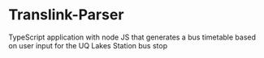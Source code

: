 # Translink-Parser
TypeScript application with node JS that generates a bus timetable based on user input for the UQ Lakes Station bus stop 

